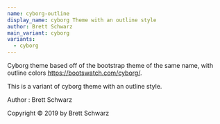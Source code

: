 ```yaml
---
name: cyborg-outline
display_name: cyborg Theme with an outline style
author: Brett Schwarz
main_variant: cyborg
variants:
  - cyborg
---
```

Cyborg theme based off of the bootstrap theme of the same name, with outline colors https://bootswatch.com/cyborg/.

This is a variant of cyborg theme with an outline style.

Author
: Brett Schwarz

Copyright © 2019 by Brett Schwarz
